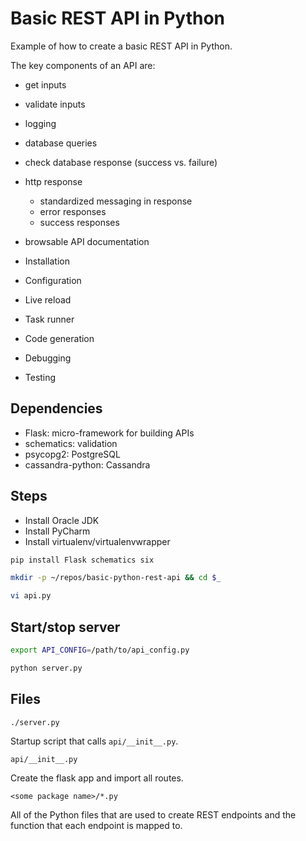 # Basic REST API in Python


Example of how to create a basic REST API in Python.

The key components of an API are:

- get inputs
- validate inputs
- logging
- database queries
- check database response (success vs. failure)
- http response
    - standardized messaging in response
    - error responses
    - success responses
- browsable API documentation


- Installation
- Configuration
- Live reload
- Task runner
- Code generation
- Debugging
- Testing

## Dependencies

- Flask: micro-framework for building APIs
- schematics: validation
- psycopg2: PostgreSQL
- cassandra-python: Cassandra


## Steps

- Install Oracle JDK
- Install PyCharm
- Install virtualenv/virtualenvwrapper

```bash
pip install Flask schematics six
```


```bash
mkdir -p ~/repos/basic-python-rest-api && cd $_
```

```bash
vi api.py
```

## Start/stop server

```bash
export API_CONFIG=/path/to/api_config.py

python server.py
```

## Files

`./server.py`

Startup script that calls `api/__init__.py`.

`api/__init__.py`

Create the flask app and import all routes.

`<some package name>/*.py`

All of the Python files that are used to create REST endpoints and the function
that each endpoint is mapped to.
